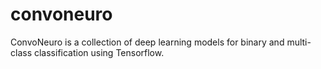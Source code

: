 # convoneuro
ConvoNeuro is a collection of deep learning models for binary and multi-class classification using Tensorflow.
